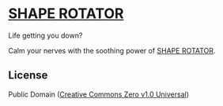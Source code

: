 # [SHAPE ROTATOR](ungoldman.github.io/shape-rotator/)

Life getting you down?

Calm your nerves with the soothing power of [SHAPE ROTATOR](ungoldman.github.io/shape-rotator/).

## License

Public Domain ([Creative Commons Zero v1.0 Universal](https://spdx.org/licenses/CC0-1.0.html))
